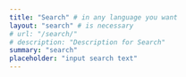 ```yaml
---
title: "Search" # in any language you want
layout: "search" # is necessary
# url: "/search/"
# description: "Description for Search"
summary: "search"
placeholder: "input search text"
---
```

